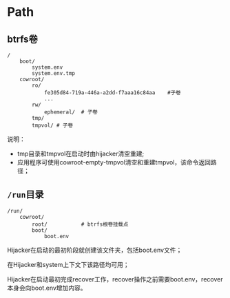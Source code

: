 # Path

## btrfs卷

```
/
    boot/
        system.env
        system.env.tmp
    cowroot/
        ro/
            fe305d84-719a-446a-a2dd-f7aaa16c84aa    #子卷
            ...
        rw/
            ephemeral/  # 子卷 
        tmp/
        tmpvol/ # 子卷
```

说明：

- tmp目录和tmpvol在启动时由hijacker清空重建;
- 应用程序可使用cowroot-empty-tmpvol清空和重建tmpvol，该命令返回路径；

## `/run`目录

```
/run/
    cowroot/
        root/           # btrfs根卷挂载点
        boot/
            boot.env 
```

Hijacker在启动的最初阶段就创建该文件夹，包括boot.env文件；

在Hijacker和system上下文下该路径均可用；

Hijacker在启动最初完成recover工作，recover操作之前需要boot.env，recover本身会向boot.env增加内容。

